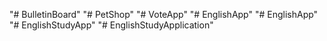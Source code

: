 "# BulletinBoard" 
"# PetShop" 
"# VoteApp" 
"# EnglishApp" 
"# EnglishApp" 
"# EnglishStudyApp" 
"# EnglishStudyApplication" 
